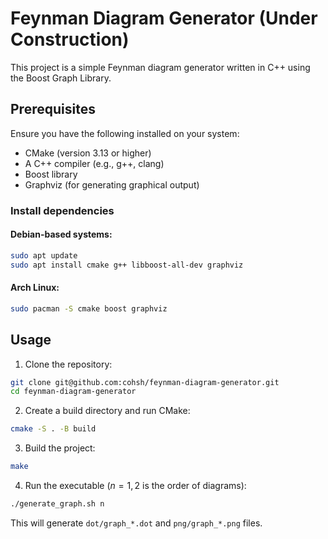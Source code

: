 # Feynman Diagram Generator (Under Construction)

This project is a simple Feynman diagram generator written in C++ using the Boost Graph Library.

## Prerequisites

Ensure you have the following installed on your system:
- CMake (version 3.13 or higher)
- A C++ compiler (e.g., g++, clang)
- Boost library
- Graphviz (for generating graphical output)

### Install dependencies
#### Debian-based systems:
```bash
sudo apt update
sudo apt install cmake g++ libboost-all-dev graphviz
```
#### Arch Linux:
```bash
sudo pacman -S cmake boost graphviz
```


## Usage

1. Clone the repository:
```bash
git clone git@github.com:cohsh/feynman-diagram-generator.git
cd feynman-diagram-generator
```

2. Create a build directory and run CMake:
```bash
cmake -S . -B build
```

3. Build the project:
```bash
make
```

4. Run the executable ($n=1,2$ is the order of diagrams):
```bash
./generate_graph.sh n
```
This will generate `dot/graph_*.dot` and `png/graph_*.png` files.